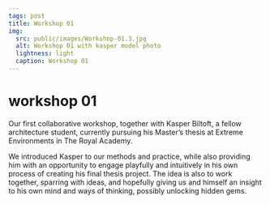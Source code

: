 ```yaml
---
tags: post
title: Workshop 01
img:
  src: public/images/Workshop-01.3.jpg
  alt: Workshop 01 with kasper model photo
  lightness: light
  caption: Workshop 01
---
```

# workshop 01

Our first collaborative workshop, together with Kasper Biltoft, a fellow architecture student, currently pursuing his Master’s thesis at Extreme Environments in The Royal Academy.

We introduced Kasper to our methods and practice, while also providing him with an opportunity to engage playfully and intuitively in his own process of creating his final thesis project. The idea is also to work together, sparring with ideas, and hopefully giving us and himself an insight to his own mind and ways of thinking, possibly unlocking hidden gems.